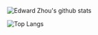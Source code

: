 ![Edward Zhou's github stats](https://github-readme-stats.vercel.app/api?username=Dogzhou&count_private=true&show_icons=true&theme=radical)

![Top Langs](https://github-readme-stats.vercel.app/api/top-langs/?username=Dogzhou)
